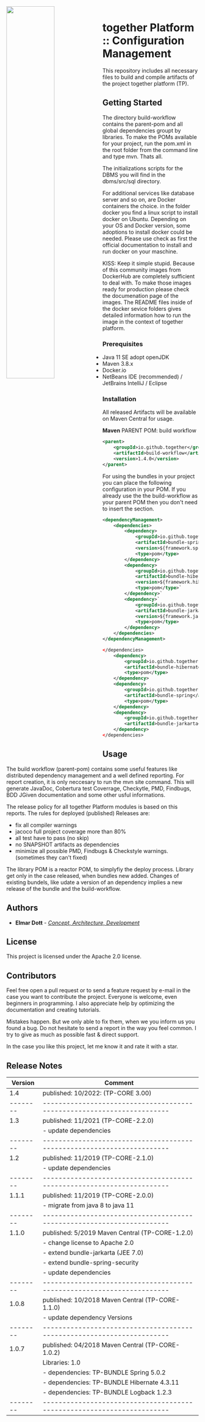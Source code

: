 <img src="https://elmar-dott.com/wp-content/uploads/ElmarDott.com_.jpg" style="float:left; height:50%; width:50%;" />

# together Platform :: Configuration Management

This repository includes all necessary files to build and compile artifacts of the project together platform (TP).

## Getting Started

The directory build-workflow contains the parent-pom and all global dependencies groupt by libraries. To make the POMs available for your project, run the pom.xml in the root folder from the command line and type mvn. Thats all.

The initializations scripts for the DBMS you will find in the dbms/src/sql directory.

For additional services like database server and so on, are Docker containers the choice. in the folder docker you find a linux script to install docker on Ubuntu. Depending on your OS and Docker version, some adoptions to install docker could be needed. Please use check as first the official documentation to install and run docker on your maschine.

KISS: Keep it simple stupid. Because of this community images from DockerHub are completely sufficient to deal with. To make those images ready for production please check the documenation page of the images. The README files inside of the docker sevice folders gives detailed information how to run the image in the context of together platform.

### Prerequisites

* Java 11 SE adopt openJDK
* Maven 3.8.x
* Docker.io
* NetBeans IDE (recommended) / JetBrains IntelliJ / Eclipse

### Installation

All released Artifacts will be available on Maven Central for usage.

**Maven**
PARENT POM: build workflow
```XML
<parent>
    <groupId>io.github.together</groupId>
    <artifactId>build-workflow</artifactId>
    <version>1.4.0</version>
</parent>
```
For using the bundles in your project you can place the following configuration in your POM. If you already use the the build-workflow as your parent POM then you don't need to insert the <dependency> section.
```XML
<dependencyManagement>
    <dependencies>
        <dependency>
            <groupId>io.github.together.libraries</groupId>
            <artifactId>bundle-spring</artifactId>
            <version>${framework.spring.version}</version>
            <type>pom</type>
        </dependency>
        <dependency>
            <groupId>io.github.together.libraries</groupId>
            <artifactId>bundle-hibernate</artifactId>
            <version>${framework.hibernate.version}</version>
            <type>pom</type>`
        </dependency>`
        <dependency>`
            <groupId>io.github.together.libraries</groupId>
            <artifactId>bundle-jarkarta</artifactId>
            <version>${framework.jarkarta.version}</version>
            <type>pom</type>
        </dependency>
    </dependencies>
</dependencyManagement>
```

```XML
</dependencies>
    <dependency>
        <groupId>io.github.together.libraries</groupId>
        <artifactId>bundle-hibernate</artifactId>
        <type>pom</type>
    </dependency>
    <dependency>
        <groupId>io.github.together.libraries</groupId>
        <artifactId>bundle-spring</artifactId>
        <type>pom</type>
    </dependency>
    <dependency>
        <groupId>io.github.together.libraries</groupId>
        <artifactId>bundle-jarkarta</artifactId>
    </dependency>
</dependencies>
```

## Usage

The build workflow (parent-pom) contains some useful features like distributed 
dependency management and a well defined reporting. For report creation, it is only
neccesary to run the mvn site command. This will generate JavaDoc,
Cobertura test Coverrage, Checkytle, PMD, Findbugs, BDD JGiven documentation and
some other usful informations.

The release policy for all together Platform modules is based on this reports. The
rules for deployed (published) Releases are:
* fix all compiler warnings
* jacoco full project coverage more than 80%
* all test have to pass (no skip)
* no SNAPSHOT artifacts as dependencies
* minimize all possible PMD, Findbugs & Checkstyle warnings. (sometimes they can't fixed)

The library POM is a reactor POM, to simplyfiy the deploy process. Library get only
in the case released, when bundles new added. Changes of existing bundels, like
udate a version of an dependency implies a new release of the bundle and the build-workflow.

## Authors

* **Elmar Dott** - [*Concept, Architecture, Development*](https://elmar-dott.com)

## License

This project is licensed under the Apache 2.0 license.

## Contributors

Feel free open a pull request or to send a feature request by e-mail in the case you want to contribute the project. Everyone is welcome, even beginners in programming. I also appreciate help by optimizing the documentation and creating tutorials.

Mistakes happen. But we only able to fix them, when we you inform us you found a bug. Do not hesitate to send a report in the way you feel common. I try to give as much as possible fast & direct support.

In the case you like this project, let me know it and rate it with a star.

## Release Notes

|Version | Comment|
|--------|----------------------------------------------------------------------|
|1.4 | published: 10/2022: (TP-CORE 3.00) |
|-------- | ---------------------------------------------------------------------- |
| 1.3    | published: 11/2021 (TP-CORE-2.2.0)|
|        |  - update dependencies|
|--------|----------------------------------------------------------------------|
| 1.2    | published: 11/2019 (TP-CORE-2.1.0)|
|        |  - update dependencies|
|--------|----------------------------------------------------------------------|
| 1.1.1  | published: 11/2019 (TP-CORE-2.0.0)|
|        |  - migrate from java 8 to java 11|
|--------|----------------------------------------------------------------------|
| 1.1.0  | published: 5/2019 Maven Central (TP-CORE-1.2.0)|
|        |  - change license to Apache 2.0|
|        |  - extend bundle-jarkarta (JEE 7.0)|
|        |  - extend bundle-spring-security|
|        |  - update dependencies|
|--------|----------------------------------------------------------------------|
| 1.0.8  | published: 10/2018 Maven Central (TP-CORE-1.1.0)|
|        |  - update dependency Versions|
|--------|----------------------------------------------------------------------|
| 1.0.7  | published: 04/2018 Maven Central (TP-CORE-1.0.2)|
|        | Libraries: 1.0|
|        |  - dependencies: TP-BUNDLE Spring 5.0.2|
|        |  - dependencies: TP-BUNDLE Hibernate 4.3.11|
|        |  - dependencies: TP-BUNDLE Logback 1.2.3|
|--------|----------------------------------------------------------------------|
